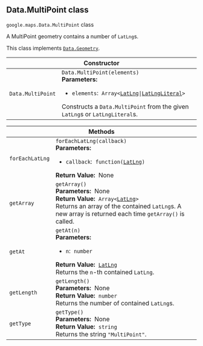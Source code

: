 <h2 id="Data.MultiPoint"> Data.MultiPoint class </h2><p>
<code><span itemprop="path">google.maps</span>.<span itemprop="name">Data.MultiPoint</span></code>
class
</p><p>A MultiPoint geometry contains a number of <code>LatLng</code>s.</p><p>This class implements
<code><a href="https://github.com/amenadiel/google-maps-documentation/blob/master/docs/Data.Geometry.md">Data.Geometry</a></code>.
</p><div class="devsite-table-wrapper"><table class="constructors responsive" summary="class Data.MultiPoint - Constructor">
<thead>
<tr><th colspan="2" id="Data.MultiPoint.constructor">Constructor</th>
</tr></thead>
<tbody>
<tr>
<td><code><span>Data.MultiPoint</span></code></td>
<td><div><code>Data.MultiPoint(elements)</code></div>
<div class="desc"><strong>Parameters:</strong>&nbsp; <ul>
<li><code>elements</code>:&nbsp; <code>Array&lt;<a href="https://github.com/amenadiel/google-maps-documentation/blob/master/docs/LatLng.md">LatLng</a>|<a href="https://github.com/amenadiel/google-maps-documentation/blob/master/docs/LatLngLiteral.md">LatLngLiteral</a>&gt;</code></li>
</ul></div>
<div class="desc">Constructs a <code>Data.MultiPoint</code> from the given <code>LatLng</code>s or <code>LatLngLiteral</code>s.</div></td>
</tr>
</tbody>
</table></div><div class="devsite-table-wrapper"><table class="methods responsive" summary="class Data.MultiPoint - Methods">
<thead>
<tr><th colspan="2">Methods</th>
</tr></thead>
<tbody>
<tr id="Data.MultiPoint.forEachLatLng">
<td><code><span>forEachLatLng</span></code></td>
<td><div><code>forEachLatLng(callback)</code></div>
<div class="desc"><strong>Parameters:</strong>&nbsp; <ul>
<li><code>callback</code>:&nbsp; <code>function(<a href="https://github.com/amenadiel/google-maps-documentation/blob/master/docs/LatLng.md">LatLng</a>)</code></li>
</ul></div>
<div class="desc"><strong>Return Value:</strong>&nbsp; None</div>
<div class="desc"></div></td>
</tr>
<tr id="Data.MultiPoint.getArray">
<td><code><span>getArray</span></code></td>
<td><div><code>getArray()</code></div>
<div class="desc"><strong>Parameters:</strong>&nbsp; None</div>
<div class="desc"><strong>Return Value:</strong>&nbsp; <code>Array&lt;<a href="https://github.com/amenadiel/google-maps-documentation/blob/master/docs/LatLng.md">LatLng</a>&gt;</code></div>
<div class="desc">Returns an array of the contained <code>LatLng</code>s. A new array is returned each time <code>getArray()</code> is called.</div></td>
</tr>
<tr id="Data.MultiPoint.getAt">
<td><code><span>getAt</span></code></td>
<td><div><code>getAt(n)</code></div>
<div class="desc"><strong>Parameters:</strong>&nbsp; <ul>
<li><code>n</code>:&nbsp; <code>number</code></li>
</ul></div>
<div class="desc"><strong>Return Value:</strong>&nbsp; <code><a href="https://github.com/amenadiel/google-maps-documentation/blob/master/docs/LatLng.md">LatLng</a></code></div>
<div class="desc">Returns the <code>n</code>-th contained <code>LatLng</code>.</div></td>
</tr>
<tr id="Data.MultiPoint.getLength">
<td><code><span>getLength</span></code></td>
<td><div><code>getLength()</code></div>
<div class="desc"><strong>Parameters:</strong>&nbsp; None</div>
<div class="desc"><strong>Return Value:</strong>&nbsp; <code>number</code></div>
<div class="desc">Returns the number of contained <code>LatLng</code>s.</div></td>
</tr>
<tr id="Data.MultiPoint.getType">
<td><code><span>getType</span></code></td>
<td><div><code>getType()</code></div>
<div class="desc"><strong>Parameters:</strong>&nbsp; None</div>
<div class="desc"><strong>Return Value:</strong>&nbsp; <code>string</code></div>
<div class="desc">Returns the string <code>"MultiPoint"</code>.</div></td>
</tr>
</tbody>
</table></div>